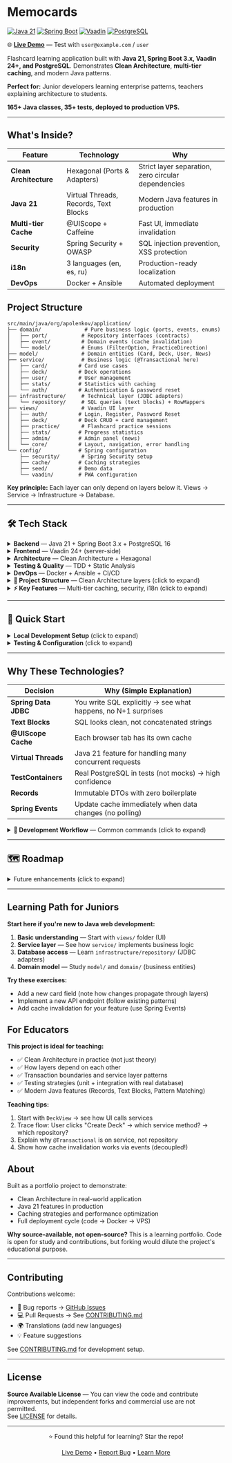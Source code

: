 # Memocards

[![Java 21](https://img.shields.io/badge/Java-21-orange.svg)](https://openjdk.java.net/projects/jdk/21/)
[![Spring Boot](https://img.shields.io/badge/Spring%20Boot-3.x-brightgreen.svg)](https://spring.io/projects/spring-boot)
[![Vaadin](https://img.shields.io/badge/Vaadin-24+-blue.svg)](https://vaadin.com/)
[![PostgreSQL](https://img.shields.io/badge/PostgreSQL-16-blue.svg)](https://www.postgresql.org/)

🌐 **[Live Demo](https://memocards.duckdns.org)** — Test with `user@example.com` / `user`

Flashcard learning application built with **Java 21, Spring Boot 3.x, Vaadin 24+, and PostgreSQL**. 
Demonstrates **Clean Architecture**, **multi-tier caching**, and modern Java patterns.

**Perfect for:** Junior developers learning enterprise patterns, teachers explaining architecture to students.

**165+ Java classes, 35+ tests, deployed to production VPS.**

---

## What's Inside?

| Feature | Technology | Why |
|---------|-----------|-----|
| **Clean Architecture** | Hexagonal (Ports & Adapters) | Strict layer separation, zero circular dependencies |
| **Java 21** | Virtual Threads, Records, Text Blocks | Modern Java features in production |
| **Multi-tier Cache** | @UIScope + Caffeine | Fast UI, immediate invalidation |
| **Security** | Spring Security + OWASP | SQL injection prevention, XSS protection |
| **i18n** | 3 languages (en, es, ru) | Production-ready localization |
| **DevOps** | Docker + Ansible | Automated deployment |

## Project Structure

```
src/main/java/org/apolenkov/application/
├── domain/              # Pure business logic (ports, events, enums)
│   ├── port/           # Repository interfaces (contracts)
│   ├── event/          # Domain events (cache invalidation)
│   └── model/          # Enums (FilterOption, PracticeDirection)
├── model/              # Domain entities (Card, Deck, User, News)
├── service/            # Business logic (@Transactional here)
│   ├── card/          # Card use cases
│   ├── deck/          # Deck operations
│   ├── user/          # User management
│   ├── stats/         # Statistics with caching
│   └── auth/          # Authentication & password reset
├── infrastructure/     # Technical layer (JDBC adapters)
│   └── repository/     # SQL queries (text blocks) + RowMappers
├── views/              # Vaadin UI layer
│   ├── auth/          # Login, Register, Password Reset
│   ├── deck/          # Deck CRUD + card management
│   ├── practice/       # Flashcard practice sessions
│   ├── stats/         # Progress statistics
│   ├── admin/         # Admin panel (news)
│   └── core/          # Layout, navigation, error handling
└── config/            # Spring configuration
    ├── security/       # Spring Security setup
    ├── cache/         # Caching strategies
    ├── seed/          # Demo data
    └── vaadin/        # PWA configuration
```

**Key principle:** Each layer can only depend on layers below it. Views → Service → Infrastructure → Database.

---

## 🛠️ Tech Stack

<details>
<summary><b>Backend</b> — Java 21 + Spring Boot 3.x + PostgreSQL 16</summary>

- **Java 21**: Virtual Threads, Records, Pattern Matching, Text Blocks
- **Spring Boot 3.x**: DI, Security, Transactions
- **Spring Data JDBC**: Explicit SQL control (JPA alternative for simpler projects)
- **PostgreSQL 16**: Flyway migrations
- **Caffeine**: High-performance caching
- **Spring Events**: Decoupled cache invalidation

</details>

<details>
<summary><b>Frontend</b> — Vaadin 24+ (server-side)</summary>

- **Vaadin 24+**: Server-side UI, PWA-ready
- **Lumo Theme**: Material Design inspired
- **i18n**: ResourceBundle (en, es, ru)
- **Responsive**: Mobile-first CSS Grid/Flexbox

</details>

<details>
<summary><b>Architecture</b> — Clean Architecture + Hexagonal</summary>

- **Layer Separation**: domain → service → infrastructure → views
- **Ports & Adapters**: Repository interfaces + JDBC adapters
- **SOLID Principles**: DI, single responsibility
- **Event-Driven**: Immediate cache updates via Spring Events

</details>

<details>
<summary><b>Testing & Quality</b> — TDD + Static Analysis</summary>

- **JUnit 5 + Mockito**: Unit tests
- **TestContainers**: Real PostgreSQL in integration tests
- **Checkstyle + SpotBugs + SonarLint**: Code quality gates

</details>

<details>
<summary><b>DevOps</b> — Docker + Ansible + CI/CD</summary>

- **Docker**: Jib containerless builds
- **Ansible**: Automated VPS deployment
- **GitHub Actions**: CI/CD pipelines
- **Monitoring**: Spring Actuator + Prometheus metrics

</details>

<details>
<summary><b>📂 Project Structure</b> — Clean Architecture layers (click to expand)</summary>

```
src/main/java/org/apolenkov/application/
├── domain/           # Pure business logic (ports, events, enums)
├── model/            # Domain entities (Card, Deck, User, News)
├── service/          # Use cases (@Transactional boundaries)
├── infrastructure/   # JDBC adapters + SQL queries (text blocks)
├── views/            # Vaadin UI layer (auth, deck, practice, stats)
└── config/           # Spring configuration (security, cache, PWA)
```

**165+ classes** with strict layer separation and zero circular dependencies.

</details>

<details>
<summary><b>⚡ Key Features</b> — Multi-tier caching, security, i18n (click to expand)</summary>

**Multi-Tier Caching:**
- @SessionScope (user data across tabs) + @UIScope (deck data per tab)
- Caffeine for pagination counts
- Event-driven invalidation (Spring Events) + TTL fallback (1-5min)

**Security:**
- Spring Security (form auth + remember-me)
- @RolesAllowed on routes (USER, ADMIN)
- OWASP compliance (SQL injection prevention, XSS protection)

**Internationalization:**
- 3 languages (en, es, ru) via ResourceBundle
- Real-time language switcher
- Vaadin getTranslation() integration

</details>

---

## 🚀 Quick Start

<details>
<summary><b>Local Development Setup</b> (click to expand)</summary>

**Prerequisites:** Java 21+, Docker, Docker Compose

```bash
# 1. Clone & configure
git clone <repository-url> && cd memo
cp env.sample .env  # Edit: set DB_PASSWORD, demo passwords

# 2. Start PostgreSQL
docker-compose up -d postgres

# 3. Run app
./gradlew bootRun

# 4. Open http://localhost:8080
# Login: user@example.com / user
```

**Docker Compose (full stack):**
```bash
./gradlew jibDockerBuild    # Build image
docker-compose up -d        # Run everything
docker-compose logs -f app  # View logs
```

</details>

<details>
<summary><b>Testing & Configuration</b> (click to expand)</summary>

**Run tests:**
```bash
./gradlew test              # Unit tests
./gradlew integrationTest   # Integration (requires Docker)
./gradlew check             # All checks (tests + quality)
```

**Configuration via `.env` file** (see `env.sample`):
- Cache TTL/size settings
- UI debounce & pagination
- Security thresholds
- Spring profiles: dev, test, prod

</details>

---

## Why These Technologies?

| Decision | Why (Simple Explanation) |
|-----------|--------------------------|
| **Spring Data JDBC** | You write SQL explicitly → see what happens, no N+1 surprises |
| **Text Blocks** | SQL looks clean, not concatenated strings |
| **@UIScope Cache** | Each browser tab has its own cache |
| **Virtual Threads** | Java 21 feature for handling many concurrent requests |
| **TestContainers** | Real PostgreSQL in tests (not mocks) → high confidence |
| **Records** | Immutable DTOs with zero boilerplate |
| **Spring Events** | Update cache immediately when data changes (no polling) |

<details>
<summary><b>🔧 Development Workflow</b> — Common commands (click to expand)</summary>

```bash
./gradlew bootRun                    # Run with auto-reload
./gradlew test                       # Run tests
./gradlew codeQuality                # Checkstyle + SpotBugs
./gradlew spotlessApply              # Auto-format code
./gradlew vaadinBuildFrontend        # Build production bundle
./gradlew jibDockerBuild             # Build Docker image
```

</details>

---

## 🗺️ Roadmap

<details>
<summary>Future enhancements (click to expand)</summary>

- [ ] Spaced repetition algorithm (SM-2, Anki-style)
- [ ] Audio pronunciation + Image uploads
- [ ] Deck sharing & import/export
- [ ] AI-powered card generation (GPT-4 API)
- [ ] Progress analytics dashboard
- [ ] Mobile apps (Vaadin Hilla)

</details>

---

## Learning Path for Juniors

**Start here if you're new to Java web development:**

1. **Basic understanding** — Start with `views/` folder (UI)
2. **Service layer** — See how `service/` implements business logic
3. **Database access** — Learn `infrastructure/repository/` (JDBC adapters)
4. **Domain model** — Study `model/` and `domain/` (business entities)

**Try these exercises:**
- Add a new card field (note how changes propagate through layers)
- Implement a new API endpoint (follow existing patterns)
- Add cache invalidation for your feature (use Spring Events)

## For Educators

**This project is ideal for teaching:**
- ✅ Clean Architecture in practice (not just theory)
- ✅ How layers depend on each other
- ✅ Transaction boundaries and service layer patterns
- ✅ Testing strategies (unit + integration with real database)
- ✅ Modern Java features (Records, Text Blocks, Pattern Matching)

**Teaching tips:**
1. Start with `DeckView` → see how UI calls services
2. Trace flow: User clicks "Create Deck" → which service method? → which repository?
3. Explain why `@Transactional` is on service, not repository
4. Show how cache invalidation works via events (decoupled!)

## About

Built as a portfolio project to demonstrate:
- Clean Architecture in real-world application
- Java 21 features in production
- Caching strategies and performance optimization
- Full deployment cycle (code → Docker → VPS)

**Why source-available, not open-source?** This is a learning portfolio. Code is open for study and contributions, but forking would dilute the project's educational purpose.

---

## Contributing

Contributions welcome:
- 🐛 Bug reports → [GitHub Issues](../../issues)
- 💻 Pull Requests → See [CONTRIBUTING.md](CONTRIBUTING.md)
- 🌍 Translations (add new languages)
- 💡 Feature suggestions

See [CONTRIBUTING.md](CONTRIBUTING.md) for development setup.

---

## License

**Source Available License** — You can view the code and contribute improvements, but independent forks and commercial use are not permitted.  
See [LICENSE](LICENSE) for details.

---

<div align="center">

⭐ Found this helpful for learning? Star the repo!

[Live Demo](https://memocards.duckdns.org) • [Report Bug](../../issues) • [Learn More](CONTRIBUTING.md)

</div>

